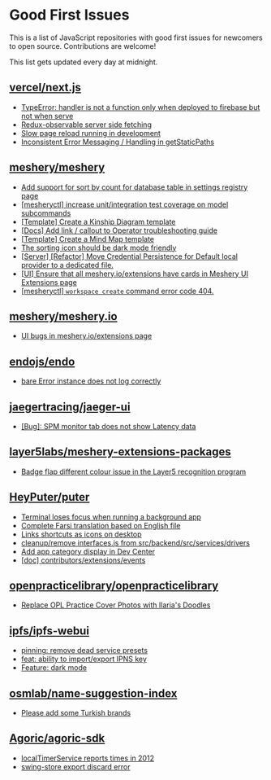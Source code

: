 # Good First Issues

This is a list of JavaScript repositories with good first issues for newcomers to open source. Contributions are welcome!

This list gets updated every day at midnight.

## [vercel/next.js](https://github.com/vercel/next.js)

- [TypeError: handler is not a function only when deployed to firebase but not when serve](https://github.com/vercel/next.js/issues/10227)
- [Redux-observable server side fetching](https://github.com/vercel/next.js/issues/15971)
- [Slow page reload running in development](https://github.com/vercel/next.js/issues/25108)
- [Inconsistent Error Messaging / Handling in getStaticPaths](https://github.com/vercel/next.js/issues/41281)

## [meshery/meshery](https://github.com/meshery/meshery)

- [Add support for sort by count for database table in settings registry page](https://github.com/meshery/meshery/issues/13958)
- [[mesheryctl] increase unit/integration test coverage on model subcommands](https://github.com/meshery/meshery/issues/14042)
- [[Template] Create a Kinship Diagram template](https://github.com/meshery/meshery/issues/12452)
- [[Docs] Add link / callout to Operator troubleshooting guide](https://github.com/meshery/meshery/issues/13706)
- [[Template] Create a Mind Map template](https://github.com/meshery/meshery/issues/12455)
- [The sorting icon should be dark mode friendly](https://github.com/meshery/meshery/issues/13306)
- [[Server] [Refactor] Move Credential Persistence for Default local provider to a dedicated file.](https://github.com/meshery/meshery/issues/13847)
- [[UI] Ensure that all meshery.io/extensions have cards in Meshery UI Extensions page](https://github.com/meshery/meshery/issues/13623)
- [[mesheryctl] `workspace create` command error code 404.](https://github.com/meshery/meshery/issues/11312)

## [meshery/meshery.io](https://github.com/meshery/meshery.io)

- [UI bugs in meshery.io/extensions page](https://github.com/meshery/meshery.io/issues/2084)

## [endojs/endo](https://github.com/endojs/endo)

- [bare Error instance does not log correctly](https://github.com/endojs/endo/issues/944)

## [jaegertracing/jaeger-ui](https://github.com/jaegertracing/jaeger-ui)

- [[Bug]: SPM monitor tab does not show Latency data](https://github.com/jaegertracing/jaeger-ui/issues/2088)

## [layer5labs/meshery-extensions-packages](https://github.com/layer5labs/meshery-extensions-packages)

- [Badge flap different colour issue in the Layer5 recognition program](https://github.com/layer5labs/meshery-extensions-packages/issues/444)

## [HeyPuter/puter](https://github.com/HeyPuter/puter)

- [Terminal loses focus when running a background app](https://github.com/HeyPuter/puter/issues/453)
- [Complete Farsi translation based on English file](https://github.com/HeyPuter/puter/issues/535)
- [Links shortcuts as icons on desktop](https://github.com/HeyPuter/puter/issues/682)
- [cleanup/remove interfaces.js from src/backend/src/services/drivers](https://github.com/HeyPuter/puter/issues/1131)
- [Add app category display in Dev Center](https://github.com/HeyPuter/puter/issues/1033)
- [[doc] contributors/extensions/events](https://github.com/HeyPuter/puter/issues/1122)

## [openpracticelibrary/openpracticelibrary](https://github.com/openpracticelibrary/openpracticelibrary)

- [Replace OPL Practice Cover Photos with Ilaria's Doodles](https://github.com/openpracticelibrary/openpracticelibrary/issues/2163)

## [ipfs/ipfs-webui](https://github.com/ipfs/ipfs-webui)

- [pinning: remove dead service presets ](https://github.com/ipfs/ipfs-webui/issues/2311)
- [feat: ability to import/export IPNS key](https://github.com/ipfs/ipfs-webui/issues/2345)
- [Feature: dark mode](https://github.com/ipfs/ipfs-webui/issues/1702)

## [osmlab/name-suggestion-index](https://github.com/osmlab/name-suggestion-index)

- [Please add some Turkish brands](https://github.com/osmlab/name-suggestion-index/issues/7706)

## [Agoric/agoric-sdk](https://github.com/Agoric/agoric-sdk)

- [localTimerService reports times in 2012](https://github.com/Agoric/agoric-sdk/issues/2219)
- [swing-store export discard error](https://github.com/Agoric/agoric-sdk/issues/8716)


